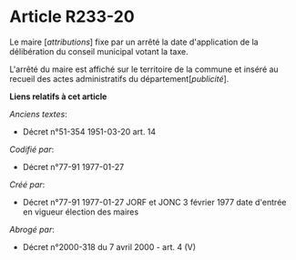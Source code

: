 # Article R233-20

Le maire [*attributions*] fixe par un arrêté la date d'application de la délibération du conseil municipal votant la taxe. 

L'arrêté du maire est affiché sur le territoire de la commune et inséré au recueil des actes administratifs du
département[*publicité*].

**Liens relatifs à cet article**

_Anciens textes_:

  - Décret n°51-354 1951-03-20 art. 14

_Codifié par_:

  - Décret n°77-91 1977-01-27

_Créé par_:

  - Décret n°77-91 1977-01-27 JORF et JONC 3 février 1977 date d'entrée en vigueur élection des maires

_Abrogé par_:

  - Décret n°2000-318 du 7 avril 2000 - art. 4 (V)
